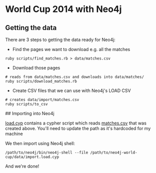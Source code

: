 World Cup 2014 with Neo4j
==============

## Getting the data

There are 3 steps to getting the data ready for Neo4j:

* Find the pages we want to download e.g. all the matches

````
ruby scripts/find_matches.rb > data/matches.csv
````

* Download those pages

````
# reads from data/matches.csv and downloads into data/matches/
ruby scripts/download_matches.rb
````

* Create CSV files that we can use with Neo4j's LOAD CSV

````
# creates data/import/matches.csv
ruby scripts/to_csv
````

## Importing into Neo4j

[load.cyp](data/import/load.cyp) contains a cypher script which reads [matches.csv](data/import/matches.csv) that was created above. You'll need to update the path as it's hardcoded for my machine

We then import using Neo4j shell:

````
/path/to/neo4j/bin/neo4j-shell --file /path/to/neo4j-world-cup/data/import.load.cyp
````

And we're done!